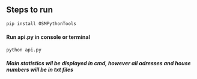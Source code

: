 ## Steps to run ##
  ```python
  pip install OSMPythonTools
  ```
#### Run api.py in console or terminal ####
```python
python api.py
  ```
  

##### Main statistics wil be displayed in cmd, however all adresses and house numbers will be in txt files #####
